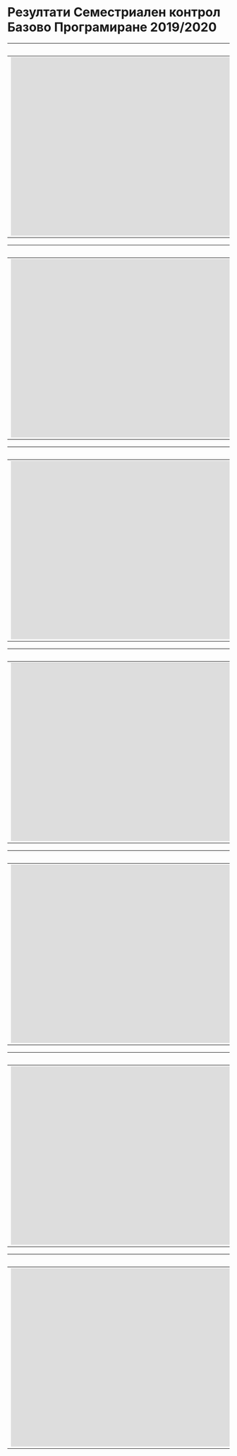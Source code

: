 # Резултати Семестриален контрол Базово Програмиране 2019/2020

|СИТ 1 А Група|
|--|
|<iframe width="1200" height="405" frameborder="0" scrolling="no" src="https://onedrive.live.com/embed?resid=18447CF4F179978%21237137&authkey=%21AHO1XPr9VbX-EsE&em=2&wdAllowInteractivity=False&Item='bp_SIT1_1a'!A1%3AAL18&wdInConfigurator=True"></iframe>|

|СИТ 1 B Група|
|--|
|<iframe width="1200" height="405" frameborder="0" scrolling="no" src="https://onedrive.live.com/embed?resid=18447CF4F179978%21237137&authkey=%21AHO1XPr9VbX-EsE&em=2&wdAllowInteractivity=False&Item='bp_SIT1_1a'!A1%3AAL18&wdInConfigurator=True"></iframe>|

|СИТ 7 А Група|
|--|
|<iframe width="1200" height="405" frameborder="0" scrolling="no" src="https://onedrive.live.com/embed?resid=18447CF4F179978%21237137&authkey=%21AHO1XPr9VbX-EsE&em=2&wdAllowInteractivity=False&Item='bp_SIT1_1a'!A1%3AAL18&wdInConfigurator=True"></iframe>|

|СИТ 7 B Група|
|--|
|<iframe width="1200" height="405" frameborder="0" scrolling="no" src="https://onedrive.live.com/embed?resid=18447CF4F179978%21237137&authkey=%21AHO1XPr9VbX-EsE&em=2&wdAllowInteractivity=False&Item='bp_SIT1_1a'!A1%3AAL18&wdInConfigurator=True"></iframe>|

|СИТ 8 Група|
|--|
|<iframe width="1200" height="405" frameborder="0" scrolling="no" src="https://onedrive.live.com/embed?resid=18447CF4F179978%21237137&authkey=%21AHO1XPr9VbX-EsE&em=2&wdAllowInteractivity=False&Item='bp_SIT1_1a'!A1%3AAL18&wdInConfigurator=True"></iframe>|

|КСТ 4 А Група|
|--|
|<iframe width="1200" height="405" frameborder="0" scrolling="no" src="https://onedrive.live.com/embed?resid=18447CF4F179978%21237137&authkey=%21AHO1XPr9VbX-EsE&em=2&wdAllowInteractivity=False&Item='bp_SIT1_1a'!A1%3AAL18&wdInConfigurator=True"></iframe>|

|КСТ 1 А Група|
|--|
|<iframe width="1200" height="405" frameborder="0" scrolling="no" src="https://onedrive.live.com/embed?resid=18447CF4F179978%21237137&authkey=%21AHO1XPr9VbX-EsE&em=2&wdAllowInteractivity=False&Item='bp_SIT1_1a'!A1%3AAL18&wdInConfigurator=True"></iframe>|

